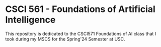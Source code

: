 # CSCI 561 - Foundations of Artificial Intelligence

This repository is dedicated to the CSCI571 Foundations of AI class that I took during my MSCS for the Spring'24 Semester at USC.